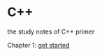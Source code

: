# C++
the study notes of C++ primer

Chapter 1: [get started](https://github.com/zcenao21/Cpp/c++_primary.md)
